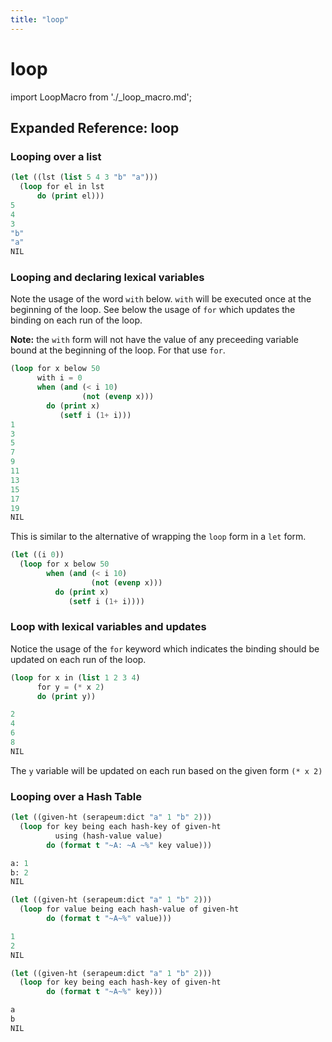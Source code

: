 ```yaml
---
title: "loop"
---
```


# loop

import LoopMacro from './_loop_macro.md';

<LoopMacro />

## Expanded Reference: loop

### Looping over a list

```lisp
(let ((lst (list 5 4 3 "b" "a")))
  (loop for el in lst
      do (print el)))
5 
4 
3 
"b" 
"a" 
NIL
```

### Looping and declaring lexical variables

Note the usage of the word `with` below. `with` will be executed once at the beginning of the loop. See below the usage of `for` which updates the binding on each run of the loop.

**Note:** the `with` form will not have the value of any preceeding variable bound at the beginning of the loop. For that use `for`.

```lisp
(loop for x below 50
      with i = 0
      when (and (< i 10)
                (not (evenp x)))
        do (print x)
           (setf i (1+ i)))
1 
3 
5 
7 
9 
11 
13 
15 
17 
19 
NIL
```

This is similar to the alternative of wrapping the `loop` form in a `let` form.

```lisp
(let ((i 0))
  (loop for x below 50
        when (and (< i 10)
                  (not (evenp x)))
          do (print x)
             (setf i (1+ i))))
```

### Loop with lexical variables and updates

Notice the usage of the `for` keyword which indicates the binding should be updated on each run of the loop.

```lisp
(loop for x in (list 1 2 3 4)
      for y = (* x 2)
      do (print y))

2 
4 
6 
8 
NIL
```

The `y` variable will be updated on each run based on the given form `(* x 2)`

### Looping over a Hash Table

```lisp
(let ((given-ht (serapeum:dict "a" 1 "b" 2)))
  (loop for key being each hash-key of given-ht
          using (hash-value value)
        do (format t "~A: ~A ~%" key value)))

a: 1 
b: 2 
NIL

(let ((given-ht (serapeum:dict "a" 1 "b" 2)))
  (loop for value being each hash-value of given-ht
        do (format t "~A~%" value)))

1
2
NIL

(let ((given-ht (serapeum:dict "a" 1 "b" 2)))
  (loop for key being each hash-key of given-ht
        do (format t "~A~%" key)))

a
b
NIL
```
